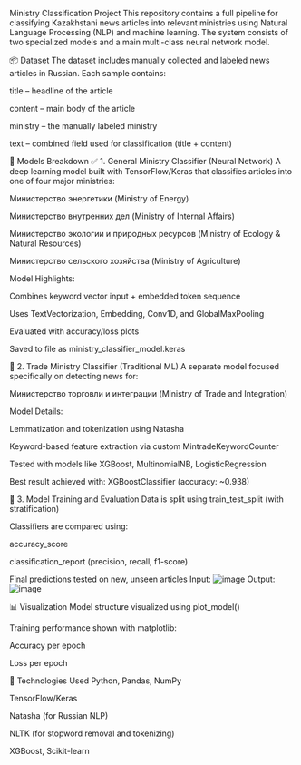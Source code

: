  Ministry Classification Project
This repository contains a full pipeline for classifying Kazakhstani news articles into relevant ministries using Natural Language Processing (NLP) and machine learning. The system consists of two specialized models and a main multi-class neural network model.

📦 Dataset
The dataset includes manually collected and labeled news articles in Russian. Each sample contains:

title – headline of the article

content – main body of the article

ministry – the manually labeled ministry

text – combined field used for classification (title + content)

🧩 Models Breakdown
✅ 1. General Ministry Classifier (Neural Network)
A deep learning model built with TensorFlow/Keras that classifies articles into one of four major ministries:

Министерство энергетики (Ministry of Energy)

Министерство внутренних дел (Ministry of Internal Affairs)

Министерство экологии и природных ресурсов (Ministry of Ecology & Natural Resources)

Министерство сельского хозяйства (Ministry of Agriculture)

Model Highlights:

Combines keyword vector input + embedded token sequence

Uses TextVectorization, Embedding, Conv1D, and GlobalMaxPooling

Evaluated with accuracy/loss plots

Saved to file as ministry_classifier_model.keras

🎯 2. Trade Ministry Classifier (Traditional ML)
A separate model focused specifically on detecting news for:

Министерство торговли и интеграции (Ministry of Trade and Integration)

Model Details:

Lemmatization and tokenization using Natasha

Keyword-based feature extraction via custom MintradeKeywordCounter

Tested with models like XGBoost, MultinomialNB, LogisticRegression

Best result achieved with: XGBoostClassifier (accuracy: ~0.938)

🧪 3. Model Training and Evaluation
Data is split using train_test_split (with stratification)

Classifiers are compared using:

accuracy_score

classification_report (precision, recall, f1-score)

Final predictions tested on new, unseen articles
Input:
![image](https://github.com/user-attachments/assets/cda52626-5070-44ce-a359-9c6b837f3ac3)
Output:
![image](https://github.com/user-attachments/assets/1dc9bb6e-d80a-46a5-a4e1-c219cee1a014)

📊 Visualization
Model structure visualized using plot_model()

Training performance shown with matplotlib:

Accuracy per epoch

Loss per epoch

🚀 Technologies Used
Python, Pandas, NumPy

TensorFlow/Keras

Natasha (for Russian NLP)

NLTK (for stopword removal and tokenizing)

XGBoost, Scikit-learn
